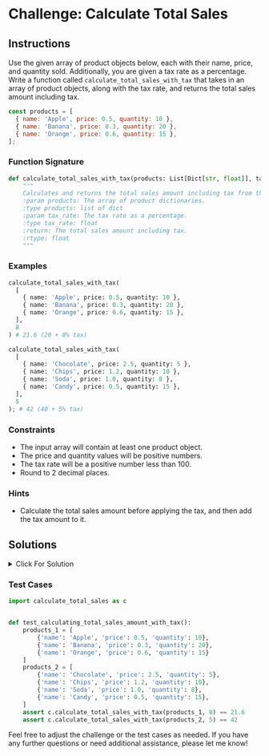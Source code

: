 # Challenge: Calculate Total Sales

## Instructions

Use the given array of product objects below, each with their name, price, and quantity sold. Additionally, you are given a tax rate as a percentage. Write a function called `calculate_total_sales_with_tax` that takes in an array of product objects, along with the tax rate, and returns the total sales amount including tax.

```js
const products = [
  { name: 'Apple', price: 0.5, quantity: 10 },
  { name: 'Banana', price: 0.3, quantity: 20 },
  { name: 'Orange', price: 0.6, quantity: 15 },
];
```

### Function Signature

```python
def calculate_total_sales_with_tax(products: List[Dict[str, float]], tax_rate: float) -> float:
    """
    Calculates and returns the total sales amount including tax from the input array of products and tax rate.
    :param products: The array of product dictionaries.
    :type products: list of dict
    :param tax_rate: The tax rate as a percentage.
    :type tax_rate: float
    :return: The total sales amount including tax.
    :rtype: float
    """
```

### Examples

```python
calculate_total_sales_with_tax(
  [
    { name: 'Apple', price: 0.5, quantity: 10 },
    { name: 'Banana', price: 0.3, quantity: 20 },
    { name: 'Orange', price: 0.6, quantity: 15 },
  ],
  8
) # 21.6 (20 + 8% tax)

calculate_total_sales_with_tax(
  [
    { name: 'Chocolate', price: 2.5, quantity: 5 },
    { name: 'Chips', price: 1.2, quantity: 10 },
    { name: 'Soda', price: 1.0, quantity: 8 },
    { name: 'Candy', price: 0.5, quantity: 15 },
  ],
  5
); # 42 (40 + 5% tax)
```

### Constraints

- The input array will contain at least one product object.
- The price and quantity values will be positive numbers.
- The tax rate will be a positive number less than 100.
- Round to 2 decimal places.

### Hints

- Calculate the total sales amount before applying the tax, and then add the tax amount to it.

## Solutions

<details>
  <summary>Click For Solution</summary>

This solution calculates the total sales amount including tax by iterating through the products, summing up the product of price and quantity for each product, and then adding the tax amount.

```python
def calculate_total_sales_with_tax(products, tax_rate):
    total_price = sum(product['price'] * product['quantity'] for product in products)
    return total_price + float((tax_rate / 100.0) * total_price)
```

## Explanation

- Calculate the total sales by using the `reduce` method to iterate through the products array, summing up the product of price and quantity for each product.
- Calculate the tax amount by multiplying the total sales by the tax rate and dividing by 100.
- Calculate the total sales including tax by adding the total sales and tax amount together.
- Return the total sales including tax.

</details>

### Test Cases

```python
import calculate_total_sales as c


def test_calculating_total_sales_amount_with_tax():
    products_1 = [
        {'name': 'Apple', 'price': 0.5, 'quantity': 10},
        {'name': 'Banana', 'price': 0.3, 'quantity': 20},
        {'name': 'Orange', 'price': 0.6, 'quantity': 15}
    ]
    products_2 = [
        {'name': 'Chocolate', 'price': 2.5, 'quantity': 5},
        {'name': 'Chips', 'price': 1.2, 'quantity': 10},
        {'name': 'Soda', 'price': 1.0, 'quantity': 8},
        {'name': 'Candy', 'price': 0.5, 'quantity': 15},
    ]
    assert c.calculate_total_sales_with_tax(products_1, 8) == 21.6
    assert c.calculate_total_sales_with_tax(products_2, 5) == 42
```

Feel free to adjust the challenge or the test cases as needed. If you have any further questions or need additional assistance, please let me know!
